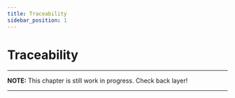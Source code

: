 ```yaml
---
title: Traceability
sidebar_position: 1
---
```


# Traceability

---
**NOTE:**
This chapter is still work in progress. Check back layer!

---